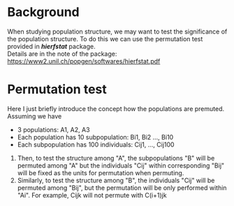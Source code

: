 # Background
When studying population structure, we may want to test the significance of the population structure. To do this we can use the permutation test provided in ***hierfstat*** package.  
Details are in the note of the package:  
https://www2.unil.ch/popgen/softwares/hierfstat.pdf  
  
# Permutation test
Here I just briefly introduce the concept how the populations are premuted.  
Assuming we have 
- 3 populations: A1, A2, A3  
- Each population has 10 subpopulation: Bi1, Bi2 ..., Bi10  
- Each subpopulation has 100 individuals: Cij1, ..., Cij100  
1. Then, to test the structure among "A", the subpopulations "B" will be permuted among "A" but the individuals "Cij" within corresponding "Bij" will be fixed as the units for permutation when permuting.  
2. Similarly, to test the structure among "B", the individuals "Cij" will be permuted among "Bij", but the permutation will be only performed within "Ai". For example, Cijk will not permute with C(i+1)jk
